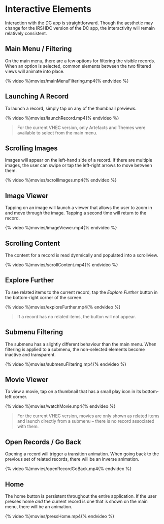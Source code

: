 # Interactive Elements

Interaction with the DC app is straightforward. Though the aesthetic may change for the IRSHDC version of the DC app, the interactivity will remain relatively consistent.  

## Main Menu / Filtering
On the main menu, there are a few options for filtering the visible records. When an option is selected, common elements between the two filtered views will animate into place.

{% video %}movies/mainMenuFiltering.mp4{% endvideo %}

## Launching A Record
To launch a record, simply tap on any of the thumbnail previews.

{% video %}movies/launchRecord.mp4{% endvideo %}

> For the current VHEC version, only Artefacts and Themes were available to select from the main menu.

## Scrolling Images
Images will appear on the left-hand side of a record. If there are multiple images, the user can swipe or tap the left-right arrows to move between them.

{% video %}movies/scrollImages.mp4{% endvideo %}

## Image Viewer
Tapping on an image will launch a viewer that allows the user to zoom in and move through the image. Tapping a second time will return to the record.

{% video %}movies/imageViewer.mp4{% endvideo %}

## Scrolling Content
The content for a record is read dynmically and populated into a scrollview.

{% video %}movies/scrollContent.mp4{% endvideo %}

## Explore Further
To see related items to the current record, tap the *Explore Further* button in the bottom-right corner of the screen.

{% video %}movies/exploreFurther.mp4{% endvideo %}

> If a record has no related items, the button will not appear.

## Submenu Filtering
The submenu has a slightly different behaviour than the main menu. When filtering is applied to a submenu, the non-selected elements become inactive and transparent.

{% video %}movies/submenuFiltering.mp4{% endvideo %}

## Movie Viewer
To view a movie, tap on a thumbnail that has a small play icon in its bottom-left corner.

{% video %}movies/watchMovie.mp4{% endvideo %}

> For the current VHEC version, movies are only shown as related items and launch directly from a submenu – there is no record associated with them.

## Open Records / Go Back
Opening a record will trigger a transition animation. When going back to the previous set of related records, there will be an inverse animation.

{% video %}movies/openRecordGoBack.mp4{% endvideo %}

## Home
The home button is persistent throughout the entire application. If the user presses home *and* the current record is one that is shown on the main menu, there will be an animation.

{% video %}movies/pressHome.mp4{% endvideo %}